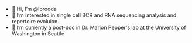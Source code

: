 - 👋 Hi, I’m @lbrodda 
- 👀 I’m interested in single cell BCR and RNA sequencing analysis and repertoire evoluion.
- 🌱 I’m currently a post-doc in Dr. Marion Pepper's lab at the University of Washington in Seattle
